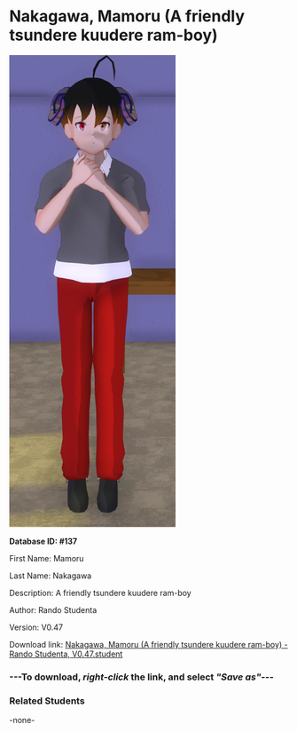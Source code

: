 # Nakagawa, Mamoru (A friendly tsundere kuudere ram-boy)

<img src="Files/Nakagawa, Mamoru (A friendly tsundere kuudere ram-boy).png" title="Nakagawa, Mamoru (A friendly tsundere kuudere ram-boy) - Rando Studenta, V0.47">

**Database ID: #137**

First Name: Mamoru

Last Name: Nakagawa

Description: A friendly tsundere kuudere ram-boy

Author: Rando Studenta

Version: V0.47

Download link: <a href="https://raw.githubusercontent.com/Arbiter1223/Daigaku-Gurashi-Custom-Students/master/Students/Files/Nakagawa%2C%20Mamoru%20(A%20friendly%20tsundere%20kuudere%20ram-boy)%20-%20Rando%20Studenta%2C%20V0.47.student">Nakagawa, Mamoru (A friendly tsundere kuudere ram-boy) - Rando Studenta, V0.47.student</a>

### ---**To download, _right-click_ the link, and select _"Save as"_**---

### Related Students

-none-
